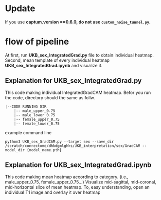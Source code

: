 # Update 
If you use **captum.__version__ ==0.6.0, do not use ```custom_noise_tunnel.py```**.  

# flow of pipeline 
At first, run **UKB_sex_IntegratedGrad.py** file to obtain individual heatmap. 
Second, mean template of every individual heatmap **UKB_sex_IntegratedGrad.ipynb** and visualize it. 

## Explanation for UKB_sex_IntegratedGrad.py
This code making individual IntegratedGradCAM heatmap. 
Befor you run the code, directory should the same as follw.  

```
|--CODE RUNNING DIR
    |-- male_upper_0.75
    |-- male_lower_0.75
    |-- female_upper_0.75
    |-- female_lower_0.75

```
  
example command line
```
python3 UKB_sex_GradCAM.py --target sex --save_dir /scratch/connectome/dhkdgmlghks/UKB_interpretation/sex/GradCAM --model_dir {model_name.pth}
```

## Explanation for UKB_sex_IntegratedGrad.ipynb
This code making mean heatmap according to category. (i.e., male_upper_0.75, female_upper_0.75...)
Visualize mid-sagittal, mid-coronal, mid-horizontal slice of mean heatmap. 
To, easy understanding, open an individual T1 image and overlay it over heatmap

